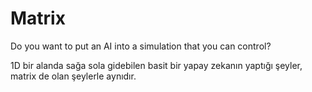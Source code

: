# Matrix
<p>Do you want to put an AI into a simulation that you can control?</p>
<p>1D bir alanda sağa sola gidebilen basit bir yapay zekanın yaptığı şeyler, matrix de olan şeylerle aynıdır.</p>
